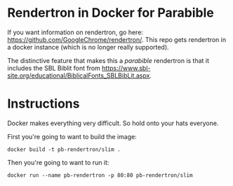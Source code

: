 # Rendertron in Docker for Parabible

If you want information on rendertron, go here: https://github.com/GoogleChrome/rendertron/. This repo gets rendertron in a docker instance (which is no longer really supported).

The distinctive feature that makes this a *parabible* rendertron is that it includes the SBL Biblit font from https://www.sbl-site.org/educational/BiblicalFonts_SBLBibLit.aspx.

# Instructions

Docker makes everything very difficult. So hold onto your hats everyone.

First you're going to want to build the image:

```
docker build -t pb-rendertron/slim .
```

Then you're going to want to run it:

```
docker run --name pb-rendertron -p 80:80 pb-rendertron/slim
```
